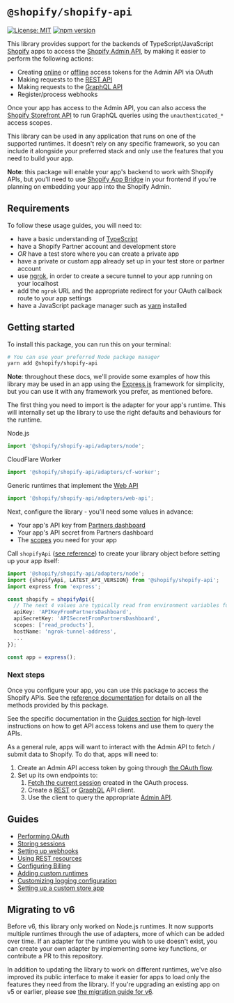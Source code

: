 # `@shopify/shopify-api`

<!-- ![Build Status]() -->

[![License: MIT](https://img.shields.io/badge/License-MIT-green.svg)](../../LICENSE.md)
[![npm version](https://badge.fury.io/js/%40shopify%2Fshopify-api.svg)](https://badge.fury.io/js/%40shopify%2Fshopify-api)

This library provides support for the backends of TypeScript/JavaScript [Shopify](https://www.shopify.com) apps to access the [Shopify Admin API](https://shopify.dev/docs/api/admin), by making it easier to perform the following actions:

- Creating [online](https://shopify.dev/docs/apps/auth/access-token-types/online) or [offline](https://shopify.dev/docs/apps/auth/access-token-types/offline) access tokens for the Admin API via OAuth
- Making requests to the [REST API](https://shopify.dev/docs/api/admin/rest/reference)
- Making requests to the [GraphQL API](https://shopify.dev/docs/api/admin/graphql/reference)
- Register/process webhooks

Once your app has access to the Admin API, you can also access the [Shopify Storefront API](https://shopify.dev/docs/api/storefront) to run GraphQL queries using the `unauthenticated_*` access scopes.

This library can be used in any application that runs on one of the supported runtimes. It doesn't rely on any specific framework, so you can include it alongside your preferred stack and only use the features that you need to build your app.

**Note**: this package will enable your app's backend to work with Shopify APIs, but you'll need to use [Shopify App Bridge](https://shopify.dev/docs/apps/tools/app-bridge) in your frontend if you're planning on embedding your app into the Shopify Admin.

## Requirements

To follow these usage guides, you will need to:

- have a basic understanding of [TypeScript](https://www.typescriptlang.org/)
- have a Shopify Partner account and development store
- _OR_ have a test store where you can create a private app
- have a private or custom app already set up in your test store or partner account
- use [ngrok](https://ngrok.com), in order to create a secure tunnel to your app running on your localhost
- add the `ngrok` URL and the appropriate redirect for your OAuth callback route to your app settings
- have a JavaScript package manager such as [yarn](https://yarnpkg.com) installed

## Getting started

To install this package, you can run this on your terminal:

```bash
# You can use your preferred Node package manager
yarn add @shopify/shopify-api
```

**Note**: throughout these docs, we'll provide some examples of how this library may be used in an app using the [Express.js](https://expressjs.com/) framework for simplicity, but you can use it with any framework you prefer, as mentioned before.

The first thing you need to import is the adapter for your app's runtime. This will internally set up the library to use the right defaults and behaviours for the runtime.

<div>Node.js

```ts
import '@shopify/shopify-api/adapters/node';
```

</div><div>CloudFlare Worker

```ts
import '@shopify/shopify-api/adapters/cf-worker';
```

</div>
</div><div>Generic runtimes that implement the <a href="https://developer.mozilla.org/en-US/docs/Web/API">Web API</a>

```ts
import '@shopify/shopify-api/adapters/web-api';
```

</div>

Next, configure the library - you'll need some values in advance:

- Your app's API key from [Partners dashboard](https://www.shopify.com/partners)
- Your app's API secret from Partners dashboard
- The [scopes](https://shopify.dev/docs/api/usage/access-scopes) you need for your app

Call `shopifyApi` ([see reference](./docs/reference/shopifyApi.md)) to create your library object before setting up your app itself:

```ts
import '@shopify/shopify-api/adapters/node';
import {shopifyApi, LATEST_API_VERSION} from '@shopify/shopify-api';
import express from 'express';

const shopify = shopifyApi({
  // The next 4 values are typically read from environment variables for added security
  apiKey: 'APIKeyFromPartnersDashboard',
  apiSecretKey: 'APISecretFromPartnersDashboard',
  scopes: ['read_products'],
  hostName: 'ngrok-tunnel-address',
  ...
});

const app = express();
```

### Next steps

Once you configure your app, you can use this package to access the Shopify APIs.
See the [reference documentation](./docs/reference/README.md) for details on all the methods provided by this package.

See the specific documentation in the [Guides section](#guides) for high-level instructions on how to get API access tokens and use them to query the APIs.

As a general rule, apps will want to interact with the Admin API to fetch / submit data to Shopify.
To do that, apps will need to:

1. Create an Admin API access token by going through [the OAuth flow](docs/guides/oauth.md).
1. Set up its own endpoints to:
   1. [Fetch the current session](docs/guides/oauth.md#using-sessions) created in the OAuth process.
   1. Create a [REST](docs/reference/clients/Rest.md) or [GraphQL](docs/reference/clients/Graphql.md) API client.
   1. Use the client to query the appropriate [Admin API](https://shopify.dev/api/admin).

## Guides

- [Performing OAuth](docs/guides/oauth.md)
- [Storing sessions](docs/guides/session-storage.md)
- [Setting up webhooks](docs/guides/webhooks.md)
- [Using REST resources](docs/guides/rest-resources.md)
- [Configuring Billing](docs/guides/billing.md)
- [Adding custom runtimes](docs/guides/runtimes.md)
- [Customizing logging configuration](docs/guides/logger.md)
- [Setting up a custom store app](docs/guides/custom-store-app.md)

## Migrating to v6

Before v6, this library only worked on Node.js runtimes. It now supports multiple runtimes through the use of adapters, more of which can be added over time.
If an adapter for the runtime you wish to use doesn't exist, you can create your own adapter by implementing some key functions, or contribute a PR to this repository.

In addition to updating the library to work on different runtimes, we've also improved its public interface to make it easier for apps to load only the features they need from the library.
If you're upgrading an existing app on v5 or earlier, please see [the migration guide for v6](docs/migrating-to-v6.md).

